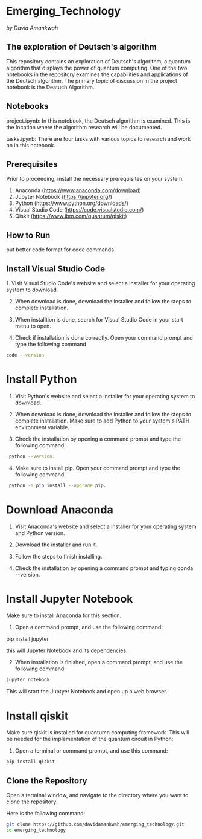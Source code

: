 # Emerging_Technology

*by David Amankwah*

## The exploration of Deutsch's algorithm

This repository contains an exploration of Deutsch's algorithm, a quantum algorithm that displays the power of quantum computing. One of the two notebooks in the repository examines the capabilities and applications of the Deutsch algorithm. The primary topic of discussion in the project notebook is the Deatuch Algorithm.

## Notebooks
project.ipynb: In this notebook, the Deutsch algorithm is examined. This is the location where the algorithm research will be documented. 

tasks.ipynb: There are four tasks with various topics to research and work on in this notebook.

## Prerequisites
Prior to proceeding, install the necessary prerequisites on your system.

1. Anaconda (https://www.anaconda.com/download)
2. Jupyter Notebook (https://jupyter.org/)
3. Python (https://www.python.org/downloads/)
4. Visual Studio Code (https://code.visualstudio.com/)
5. Qiskit (https://www.ibm.com/quantum/qiskit)

## How to Run

put better code format for code commands
<h2> Install Visual Studio Code </h2>
1. Visit Visual Studio Code's website and select a installer for your operating system to download.

2. When download is done, download the installer and follow the steps to complete installation.

3. When installtion is done, search for Visual Studio Code in your start menu to open.

4. Check if installation is done correctly. Open your command prompt and type the following command

```bash
code --version
```

# Install Python
1. Visit Python's website and select a installer for your operating system to download.

2. When download is done, download the installer and follow the steps to complete installation. Make sure to add Python to your system's PATH environment variable.

3. Check the installation by opening a command prompt and type the following command:
```bash
 python --version.
```

4. Make sure to install pip. Open your command prompt and type the following command:

```bash
 python -m pip install --upgrade pip.
```

# Download Anaconda
1. Visit Anaconda's website and select a installer for your operating system and Python version.

2. Download the installer and run it.

3. Follow the steps to finish installing.

4. Check the installation by opening a command prompt and typing conda --version.


# Install Jupyter Notebook
Make sure to install Anaconda for this section.

1. Open a command prompt, and use the following command:

 pip install jupyter

 this will Jupyter Notebook and its dependencies.

2. When installation is finished, open a command prompt, and use the following command:

```bash
jupyter notebook
```

This will start the Juptyer Notebook and open up a web browser.



# Install qiskit
Make sure qiskit is installed for quantumn computing framework. This will be needed for the implementation of the quantum circuit in Python: 

1. Open a terminal or command prompt, and use this command:

```bash
pip install qiskit
```

## Clone the Repository
Open a terminal window, and navigate to the directory where you want to clone the repository.

Here is the following command: 

```bash
git clone https://github.com/davidamankwah/emerging_technology.git
cd emerging_technology
```